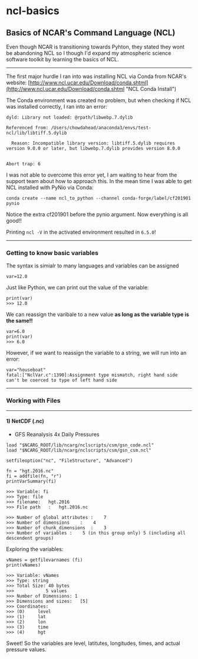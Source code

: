 # ncl-basics
Basics of NCAR's Command Language (NCL)
---

Even though NCAR is transitioning towards Pyhton, they stated they wont be abandoning NCL so I though I'd expand my atmospheric science software toolkit by learning the basics of NCL.

---

The first major hurdle I ran into was installing NCL via Conda from NCAR's website: [http://www.ncl.ucar.edu/Download/conda.shtml](http://www.ncl.ucar.edu/Download/conda.shtml "NCL Conda Install")

The Conda environment was created no problem, but when checking if NCL was installed correctly, I ran into an error:
```
dyld: Library not loaded: @rpath/libwebp.7.dylib

Referenced from: /Users/chowdahead/anaconda3/envs/test-ncl/lib/libtiff.5.dylib

  Reason: Incompatible library version: libtiff.5.dylib requires version 9.0.0 or later, but libwebp.7.dylib provides version 8.0.0


Abort trap: 6
```

I was not able to overcome this error yet, I am waiting to hear from the support team about how to approach this. In the mean time I was able to get NCL installed with PyNio via Conda:
```
conda create --name ncl_to_python --channel conda-forge/label/cf201901 pynio
```

Notice the extra cf201901 before the pynio argument. Now everything is all good!!

Printing ```ncl -V``` in the activated environment resulted in ```6.5.0```!

---

### Getting to know basic variables

The syntax is simialr to many languages and variables can be assigned
```
var=12.0
```
Just like Python, we can print out the value of the variable:
```
print(var)
>>> 12.0
```
We can reassign the varibale to a new value <strong>as long as the variable type is the same!!</strong>
```
var=6.0
print(var)
>>> 6.0
```
However, if we want to reassign the variable to a string, we will run into an error:
```
var="houseboat"
fatal:["NclVar.c":1390]:Assignment type mismatch, right hand side can't be coerced to type of left hand side
```

---
### Working with Files
---

#### 1) NetCDF (.nc)

* GFS Reanalysis 4x Daily Pressures

```ncl
load "$NCARG_ROOT/lib/ncarg/nclscripts/csm/gsn_code.ncl"
load "$NCARG_ROOT/lib/ncarg/nclscripts/csm/gsn_csm.ncl"

setfileoption("nc", "FileStructure", "Advanced")

fn = "hgt.2016.nc" 
fi = addfile(fn, "r")
printVarSummary(fi)

>>> Variable: fi
>>> Type: file
>>> filename:	hgt.2016
>>> File path	:	hgt.2016.nc

>>> Number of global attributes	:	 7
>>> Number of dimensions	:	 4
>>> Number of chunk_dimensions	:	 3
>>> Number of variables	:	 5 (in this group only) 5 (including all descendent groups)
```

Exploring the variables:
```
vNames = getfilevarnames (fi)
print(vNames)

>>> Variable: vNames
>>> Type: string
>>> Total Size: 40 bytes
>>>            5 values
>>> Number of Dimensions: 1
>>> Dimensions and sizes:   [5]
>>> Coordinates: 
>>> (0)     level
>>> (1)     lat
>>> (2)     lon
>>> (3)     time
>>> (4)     hgt
```
Sweet! So the variables are level, latitutes, longitudes, times, and actual pressure values.
